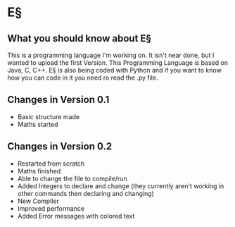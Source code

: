 # E§

## What you should know about E§
This is a programming language I'm working on.
It isn't near done, but I wanted to upload the first Version.
This Programming Language is based on Java, C, C++.
E§ is also being coded with Python and if you want to know how you can code in it you need ro read the .py file.

## Changes in Version 0.1
- Basic structure made
- Maths started

## Changes in Version 0.2
- Restarted from scratch
- Maths finished
- Able to change the file to compile/run
- Added Integers to declare and change (they currently aren't working in other commands then declaring and changing)
- New Compiler
- Improved performance
- Added Error messages with colored text
